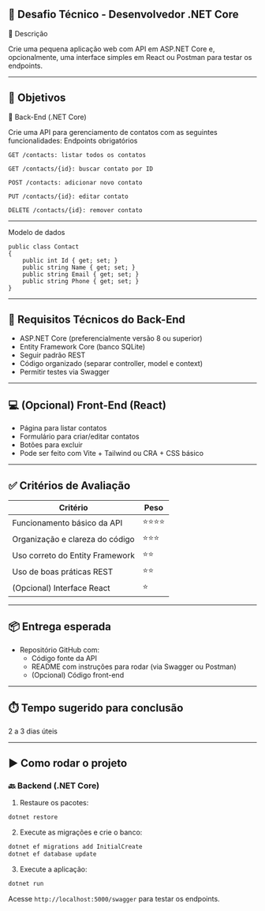 ## 🧪 Desafio Técnico - Desenvolvedor .NET Core
📝 Descrição

Crie uma pequena aplicação web com API em ASP.NET Core e, opcionalmente, uma interface simples em React ou Postman para testar os endpoints.

---
## 🎯 Objetivos
📌 Back-End (.NET Core)

Crie uma API para gerenciamento de contatos com as seguintes funcionalidades:
Endpoints obrigatórios

    GET /contacts: listar todos os contatos

    GET /contacts/{id}: buscar contato por ID

    POST /contacts: adicionar novo contato

    PUT /contacts/{id}: editar contato

    DELETE /contacts/{id}: remover contato
---    
Modelo de dados
```
public class Contact
{
    public int Id { get; set; }
    public string Name { get; set; }
    public string Email { get; set; }
    public string Phone { get; set; }
}

```
---

## 🔐 Requisitos Técnicos do Back-End
* ASP.NET Core (preferencialmente versão 8 ou superior)
* Entity Framework Core (banco SQLite)
* Seguir padrão REST
* Código organizado (separar controller, model e context)
* Permitir testes via Swagger

---    

## 💻 (Opcional) Front-End (React)

* Página para listar contatos
* Formulário para criar/editar contatos
* Botões para excluir
* Pode ser feito com Vite + Tailwind ou CRA + CSS básico

--- 

## ✅ Critérios de Avaliação

|Critério	                       | Peso |
|--------------------------------|-----------|
|Funcionamento básico da API	   |⭐⭐⭐⭐ |
|Organização e clareza do código |⭐⭐⭐ |
|Uso correto do Entity Framework |⭐⭐ |
|Uso de boas práticas REST	     |⭐⭐ |
|(Opcional) Interface React	     |⭐ |         


--- 
## 📦 Entrega esperada

- Repositório GitHub com:  
  - Código fonte da API
  - README com instruções para rodar (via Swagger ou Postman)
  - (Opcional) Código front-end
  
---

## ⏱️ Tempo sugerido para conclusão

2 a 3 dias úteis

---
## ▶️ Como rodar o projeto

### 🔙 Backend (.NET Core)

1. Restaure os pacotes:
```bash
dotnet restore
```

2. Execute as migrações e crie o banco:
```bash
dotnet ef migrations add InitialCreate
dotnet ef database update
```

3. Execute a aplicação:
```bash
dotnet run
```

Acesse `http://localhost:5000/swagger` para testar os endpoints.
